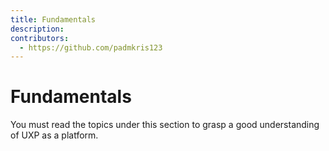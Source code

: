 ```yaml
---
title: Fundamentals
description: 
contributors:
  - https://github.com/padmkris123
---
```


# Fundamentals

You must read the topics under this section to grasp a good understanding of UXP as a platform.



